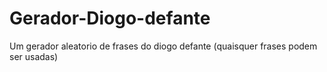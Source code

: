 # Gerador-Diogo-defante
Um gerador aleatorio de frases do diogo defante (quaisquer frases podem ser usadas)
